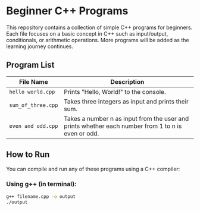 # Beginner C++ Programs

This repository contains a collection of simple C++ programs for beginners. Each file focuses on a basic concept in C++ such as input/output, conditionals, or arithmetic operations. More programs will be added as the learning journey continues.

##  Program List

| File Name             | Description                                       |
|-----------------------|---------------------------------------------------|
| `hello world.cpp`     | Prints "Hello, World!" to the console.            |
| `sum_of_three.cpp`    | Takes three integers as input and prints their sum.|
| `even and odd.cpp`    | Takes a number n as input from the user and prints whether each number from 1 to n is even or odd.|

##  How to Run

You can compile and run any of these programs using a C++ compiler:

### Using g++ (in terminal):

```bash
g++ filename.cpp -o output
./output
